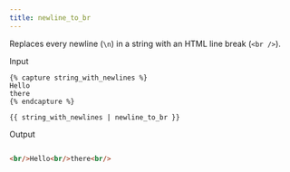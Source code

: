 ```yaml
---
title: newline_to_br
---
```


Replaces every newline (`\n`) in a string with an HTML line break (`<br />`).

Input
```liquid
{% capture string_with_newlines %}
Hello
there
{% endcapture %}

{{ string_with_newlines | newline_to_br }}
```

Output
```html

<br/>Hello<br/>there<br/>
```
